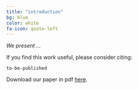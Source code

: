 ```yaml
---
title: "introduction"
bg: blue
color: white
fa-icon: quote-left
---
```


*We present ...*

If you find this work useful, please consider citing:

```
to-be-published
```


Download our paper in pdf [here]().
